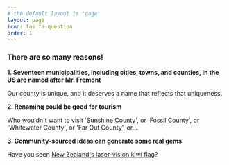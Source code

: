 ```yaml
---
# the default layout is 'page'
layout: page
icon: fas fa-question
order: 1
---
```


### There are so many reasons!

**1. Seventeen municipalities, including cities, towns, and counties, in the US are named after Mr. Fremont**

Our county is unique, and it deserves a name that reflects that uniqueness. 

**2. Renaming could be good for tourism**

Who wouldn't want to visit 'Sunshine County', or 'Fossil County', or 'Whitewater County', or 'Far Out County', or...

**3. Community-sourced ideas can generate some real gems**

Have you seen [New Zealand's laser-vision kiwi flag](https://en.wikipedia.org/wiki/Laser_Kiwi_flag)?



